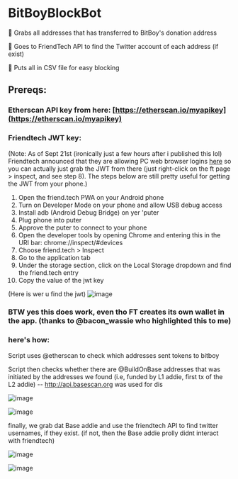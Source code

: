 # BitBoyBlockBot
🐔 Grabs all addresses that has transferred to BitBoy's donation address

🐔 Goes to FriendTech API to find the Twitter account of each address (if exist)

🐔 Puts all in CSV file for easy blocking


## Prereqs:

### Etherscan API key from here: [https://etherscan.io/myapikey](https://etherscan.io/myapikey)

### Friendtech JWT key:
(Note: As of Sept 21st (ironically just a few hours after i published this lol) Friendtech announced that they are allowing PC web browser logins [here](https://x.com/friendtech/status/1704608806259548592?s=20) so you can actually just grab the JWT from there (just right-click on the ft page > inspect, and see step 8). The steps below are still pretty useful for getting the JWT from your phone.)

1. Open the friend.tech PWA on your Android phone
2. Turn on Developer Mode on your phone and allow USB debug access
3. Install adb (Android Debug Bridge) on yer 'puter
4. Plug phone into puter
5. Approve the puter to connect to your phone 
6. Open the developer tools by opening Chrome and entering this in the URI bar: chrome://inspect/#devices
7. Choose friend.tech > Inspect
8. Go to the application tab
9. Under the storage section, click on the Local Storage dropdown and find the friend.tech entry
10. Copy the value of the jwt key

(Here is wer u find the jwt)
![image](https://github.com/Decentricity/BitBoyBlockBot/assets/76634353/aefd78de-e98c-4f05-9508-0aa1c537c284)

### BTW yes this does work, even tho FT creates its own wallet in the app. (thanks to @bacon_wassie who highlighted this to me)

### here's how:

Script uses @etherscan to check which addresses sent tokens to bitboy

Script then checks whether there are @BuildOnBase addresses that was initiated by the addresses we found (i.e, funded by L1 addie, first tx of the L2 addie) -- http://api.basescan.org was used for dis

![image](https://github.com/Decentricity/BitBoyBlockBot/assets/76634353/dc82625b-d4b3-4d63-a034-3685ef6be0b8)

![image](https://github.com/Decentricity/BitBoyBlockBot/assets/76634353/8e3b9908-206c-4e46-85d7-a91ac3f1e767)

finally, we grab dat Base addie and use the friendtech API to find twitter usernames, if they exist. (if not, then the Base addie prolly didnt interact with friendtech)

![image](https://github.com/Decentricity/BitBoyBlockBot/assets/76634353/a331f8ca-ee35-45f1-b7ac-0bb08fcd9dda)

![image](https://github.com/Decentricity/BitBoyBlockBot/assets/76634353/892737d0-cd66-4eda-988c-d19a460f130f)
